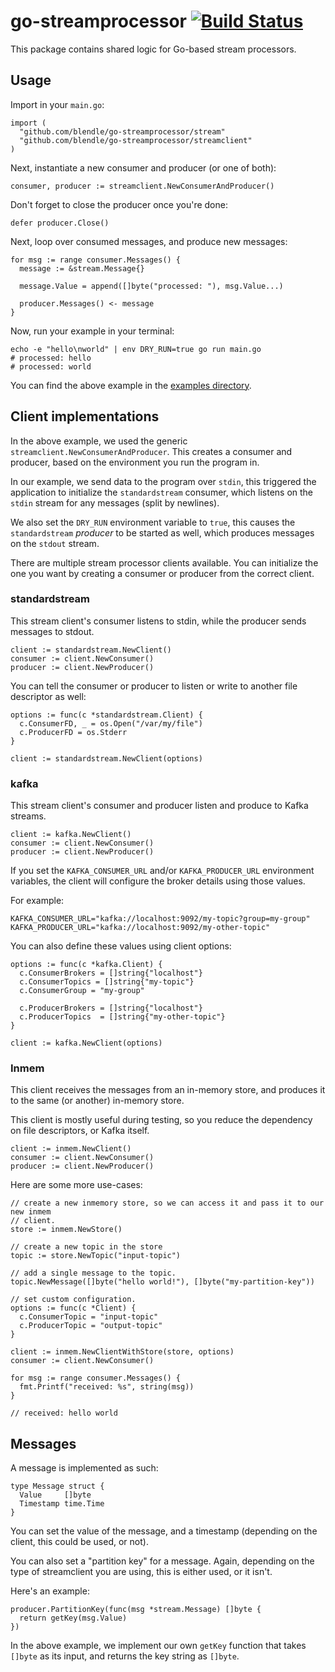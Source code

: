 # go-streamprocessor [![Build Status](https://ci.blendle.io/buildStatus/icon?job=blendle/go-streamprocessor/master)](https://ci.blendle.io/blue/organizations/jenkins/blendle%2Fgo-streamprocessor/activity?branch=master)

This package contains shared logic for Go-based stream processors.

## Usage

Import in your `main.go`:

```golang
import (
  "github.com/blendle/go-streamprocessor/stream"
  "github.com/blendle/go-streamprocessor/streamclient"
)
```

Next, instantiate a new consumer and producer (or one of both):

```golang
consumer, producer := streamclient.NewConsumerAndProducer()
```

Don't forget to close the producer once you're done:

```golang
defer producer.Close()
```

Next, loop over consumed messages, and produce new messages:

```golang
for msg := range consumer.Messages() {
  message := &stream.Message{}

  message.Value = append([]byte("processed: "), msg.Value...)

  producer.Messages() <- message
}
```

Now, run your example in your terminal:

```shell
echo -e "hello\nworld" | env DRY_RUN=true go run main.go
# processed: hello
# processed: world
```

You can find the above example in the [examples directory](examples/).

## Client implementations

In the above example, we used the generic `streamclient.NewConsumerAndProducer`.
This creates a consumer and producer, based on the environment you run the
program in.

In our example, we send data to the program over `stdin`, this triggered the
application to initialize the `standardstream` consumer, which listens on the
`stdin` stream for any messages (split by newlines).

We also set the `DRY_RUN` environment variable to `true`, this causes the
`standardstream` _producer_ to be started as well, which produces messages on
the `stdout` stream.

There are multiple stream processor clients available. You can initialize the
one you want by creating a consumer or producer from the correct client.

### standardstream

This stream client's consumer listens to stdin, while the producer sends
messages to stdout.

```golang
client := standardstream.NewClient()
consumer := client.NewConsumer()
producer := client.NewProducer()
```

You can tell the consumer or producer to listen or write to another file
descriptor as well:

```golang
options := func(c *standardstream.Client) {
  c.ConsumerFD, _ = os.Open("/var/my/file")
  c.ProducerFD = os.Stderr
}

client := standardstream.NewClient(options)
```

### kafka

This stream client's consumer and producer listen and produce to Kafka streams.

```golang
client := kafka.NewClient()
consumer := client.NewConsumer()
producer := client.NewProducer()
```

If you set the `KAFKA_CONSUMER_URL` and/or `KAFKA_PRODUCER_URL` environment
variables, the client will configure the broker details using those values.

For example:

    KAFKA_CONSUMER_URL="kafka://localhost:9092/my-topic?group=my-group"
    KAFKA_PRODUCER_URL="kafka://localhost:9092/my-other-topic"

You can also define these values using client options:

```golang
options := func(c *kafka.Client) {
  c.ConsumerBrokers = []string{"localhost"}
  c.ConsumerTopics = []string{"my-topic"}
  c.ConsumerGroup = "my-group"

  c.ProducerBrokers = []string{"localhost"}
  c.ProducerTopics  = []string{"my-other-topic"}
}

client := kafka.NewClient(options)
```

### Inmem

This client receives the messages from an in-memory store, and produces it to
the same (or another) in-memory store.

This client is mostly useful during testing, so you reduce the dependency on
file descriptors, or Kafka itself.

```golang
client := inmem.NewClient()
consumer := client.NewConsumer()
producer := client.NewProducer()
```

Here are some more use-cases:

```golang
// create a new inmemory store, so we can access it and pass it to our new inmem
// client.
store := inmem.NewStore()

// create a new topic in the store
topic := store.NewTopic("input-topic")

// add a single message to the topic.
topic.NewMessage([]byte("hello world!"), []byte("my-partition-key"))

// set custom configuration.
options := func(c *Client) {
  c.ConsumerTopic = "input-topic"
  c.ProducerTopic = "output-topic"
}

client := inmem.NewClientWithStore(store, options)
consumer := client.NewConsumer()

for msg := range consumer.Messages() {
  fmt.Printf("received: %s", string(msg))
}

// received: hello world
```

## Messages

A message is implemented as such:

```golang
type Message struct {
  Value     []byte
  Timestamp time.Time
}
```

You can set the value of the message, and a timestamp (depending on the client,
this could be used, or not).

You can also set a "partition key" for a message. Again, depending on the type
of streamclient you are using, this is either used, or it isn't.

Here's an example:

```golang
producer.PartitionKey(func(msg *stream.Message) []byte {
  return getKey(msg.Value)
})
```

In the above example, we implement our own `getKey` function that takes `[]byte`
as its input, and returns the key string as `[]byte`.
